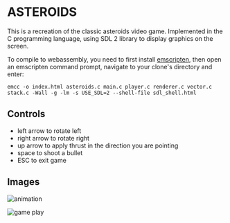 
# ASTEROIDS

This is a recreation of the classic asteroids video game. Implemented in the C
programming language, using SDL 2 library to display graphics on the screen.

To compile to webassembly, you need to first install [emscripten](https://emscripten.org/docs/getting_started/downloads.html), then open an emscripten command prompt, navigate to your clone's directory and enter:
```
emcc -o index.html asteroids.c main.c player.c renderer.c vector.c stack.c -Wall -g -lm -s USE_SDL=2 --shell-file sdl_shell.html
```
    
## Controls
* left arrow to rotate left
* right arrow to rotate right
* up arrow to apply thrust in the direction you are pointing
* space to shoot a bullet
* ESC to exit game

## Images
![animation](https://i.imgur.com/sV164D6.gif)

![game play](http://i.imgur.com/vg8nlAO.png)

